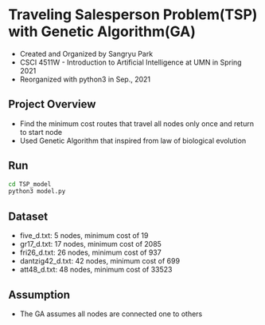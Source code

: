 # Traveling Salesperson Problem(TSP) with Genetic Algorithm(GA)
 * Created and Organized by Sangryu Park
 * CSCI 4511W - Introduction to Artificial Intelligence at UMN in Spring 2021
 * Reorganized with python3 in Sep., 2021

## Project Overview
  * Find the minimum cost routes that travel all nodes only once and return to start node
  * Used Genetic Algorithm that inspired from law of biological evolution

## Run
```bash
cd TSP_model
python3 model.py
```

## Dataset
  * five_d.txt: 5 nodes, minimum cost of 19
  * gr17_d.txt: 17 nodes, minimum cost of 2085
  * fri26_d.txt: 26 nodes, minimum cost of 937 
  * dantzig42_d.txt: 42 nodes, minimum cost of 699
  * att48_d.txt: 48 nodes, minimum cost of 33523

## Assumption
  * The GA assumes all nodes are connected one to others 
